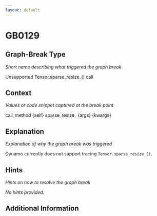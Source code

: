 ```yaml
---
layout: default
---
```

# GB0129

## Graph-Break Type
*Short name describing what triggered the graph break*

Unsupported Tensor.sparse_resize_() call

## Context
*Values or code snippet captured at the break point*

call_method {self} sparse_resize_ {args} {kwargs}

## Explanation
*Explanation of why the graph break was triggered*

Dynamo currently does not support tracing `Tensor.sparse_resize_()`.

## Hints
*Hints on how to resolve the graph break*

*No hints provided.*


## Additional Information

<!-- ADDITIONAL INFORMATION START - Add custom information below this line -->

<!-- ADDITIONAL INFORMATION END -->

